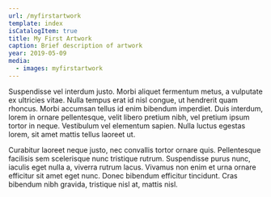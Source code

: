 ```yaml
---
url: /myfirstartwork
template: index
isCatalogItem: true
title: My First Artwork
caption: Brief description of artwork
year: 2019-05-09
media:
  - images: myfirstartwork
---
```


Suspendisse vel interdum justo. Morbi aliquet fermentum metus, a vulputate ex ultricies vitae. Nulla tempus erat id nisl congue, ut hendrerit quam rhoncus. Morbi accumsan tellus id enim bibendum imperdiet. Duis interdum, lorem in ornare pellentesque, velit libero pretium nibh, vel pretium ipsum tortor in neque. Vestibulum vel elementum sapien. Nulla luctus egestas lorem, sit amet mattis tellus laoreet ut.

Curabitur laoreet neque justo, nec convallis tortor ornare quis. Pellentesque facilisis sem scelerisque nunc tristique rutrum. Suspendisse purus nunc, iaculis eget nulla a, viverra rutrum lacus. Vivamus non enim et urna ornare efficitur sit amet eget nunc. Donec bibendum efficitur tincidunt. Cras bibendum nibh gravida, tristique nisl at, mattis nisl.
